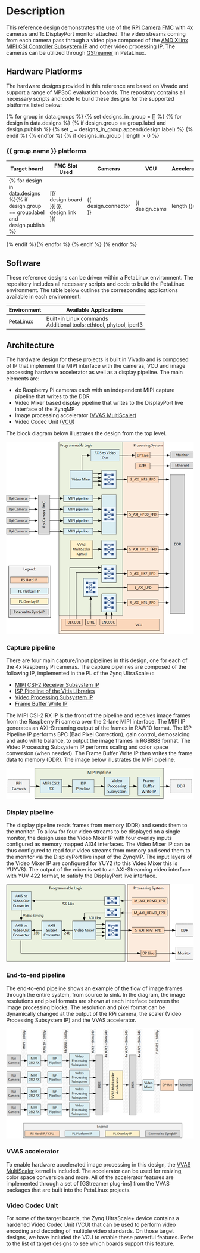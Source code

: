# Description

This reference design demonstrates the use of the [RPi Camera FMC] with 4x cameras and 1x DisplayPort monitor 
attached. The video streams coming from each camera pass through a video pipe composed of the 
[AMD Xilinx MIPI CSI Controller Subsystem IP] and other video processing IP. The cameras can be utilized
through [GStreamer] in PetaLinux.

## Hardware Platforms

The hardware designs provided in this reference are based on Vivado and support a range of MPSoC evaluation
boards. The repository contains all necessary scripts and code to build these designs for the supported platforms listed below:

{% for group in data.groups %}
    {% set designs_in_group = [] %}
    {% for design in data.designs %}
        {% if design.group == group.label and design.publish %}
            {% set _ = designs_in_group.append(design.label) %}
        {% endif %}
    {% endfor %}
    {% if designs_in_group | length > 0 %}
### {{ group.name }} platforms

| Target board        | FMC Slot Used | Cameras | VCU | Accelerator |
|---------------------|---------------|---------|-----|-----|
{% for design in data.designs %}{% if design.group == group.label and design.publish %}| [{{ design.board }}]({{ design.link }}) | {{ design.connector }} | {{ design.cams | length }}x | {% if design.vcu %} ✅ {% else %} ❌ {% endif %} | {% if design.accel %} ✅ {% else %} ❌ {% endif %} |
{% endif %}{% endfor %}
{% endif %}
{% endfor %}

## Software

These reference designs can be driven within a PetaLinux environment. 
The repository includes all necessary scripts and code to build the PetaLinux environment. The table 
below outlines the corresponding applications available in each environment:

| Environment      | Available Applications  |
|------------------|-------------------------|
| PetaLinux        | Built-in Linux commands<br>Additional tools: ethtool, phytool, iperf3 |

## Architecture

The hardware design for these projects is built in Vivado and is composed of IP that implement the
MIPI interface with the cameras, VCU and image processing hardware accelerator as well as a display pipeline.
The main elements are:

* 4x Raspberry Pi cameras each with an independent MIPI capture pipeline that writes to the DDR
* Video Mixer based display pipeline that writes to the DisplayPort live interface of the ZynqMP
* Image processing accelerator ([VVAS MultiScaler])
* Video Codec Unit ([VCU])

The block diagram below illustrates the design from the top level.

![RPi Camera FMC design block diagram](images/rpi-camera-fmc-architecture.png)

### Capture pipeline

There are four main capture/input pipelines in this design, one for each of the 4x Raspberry Pi cameras. 
The capture pipelines are composed of the following IP, implemented in the PL of the Zynq UltraScale+:

* [MIPI CSI-2 Receiver Subsystem IP](https://docs.xilinx.com/r/en-US/pg232-mipi-csi2-rx)
* [ISP Pipeline of the Vitis Libraries](https://github.com/Xilinx/Vitis_Libraries/tree/main/vision/L3/examples/isppipeline)
* [Video Processing Subsystem IP](https://docs.xilinx.com/r/en-US/pg231-v-proc-ss)
* [Frame Buffer Write IP](https://docs.xilinx.com/r/en-US/pg278-v-frmbuf)

The MIPI CSI-2 RX IP is the front of the pipeline and receives image frames from the Raspberry Pi camera 
over the 2-lane MIPI interface. The MIPI IP generates an AXI-Streaming output of the frames in RAW10 format. The 
ISP Pipeline IP performs BPC (Bad Pixel Correction), gain control, demosaicing and auto white balance, to output 
the image frames in RGB888 format. The Video Processing Subsystem IP performs scaling and color space conversion 
(when needed). The Frame Buffer Write IP then writes the frame data to memory (DDR). The image below illustrates 
the MIPI pipeline. 

![Video pipe sub-block diagram](images/rpi-camera-fmc-mipi-pipeline.png)

### Display pipeline

The display pipeline reads frames from memory (DDR) and sends them to the monitor. To allow for four video streams to be
displayed on a single monitor, the design uses the Video Mixer IP with four overlay inputs configured as memory mapped 
AXI4 interfaces. The Video Mixer IP can be thus configured to read four video streams from memory and send them to the
monitor via the DisplayPort live input of the ZynqMP. The input layers of the Video Mixer IP are configured for YUY2 
(to this Video Mixer this is YUYV8). The output of the mixer is set to an AXI-Streaming video interface with YUV 422 
format, to satisfy the DisplayPort live interface.

![Display pipeline with video mixer](images/rpi-camera-fmc-display-pipeline.png)

### End-to-end pipeline

The end-to-end pipeline shows an example of the flow of image frames through the entire system, from source to sink.
In the diagram, the image resolutions and pixel formats are shown at each interface between the image processing
blocks. The resolution and pixel format can be dynamically changed at the output of the RPi camera, the scaler 
(Video Processing Subsystem IP) and the VVAS accelerator.

![End-to-end pipeline](images/rpi-camera-fmc-end-to-end.png)

### VVAS accelerator

To enable hardware accelerated image processing in this design, the [VVAS MultiScaler] kernel is included. The 
accelerator can be used for resizing, color space conversion and more. All of the accelerator features are implemented
through a set of [GStreamer plug-ins] from the VVAS packages that are built into the PetaLinux projects.

### Video Codec Unit

For some of the target boards, the Zynq UltraScale+ device contains a hardened Video Codec Unit (VCU) that can be used to
perform video encoding and decoding of multiple video standards. On those target designs, we have included the VCU to 
enable these powerful features. Refer to the list of target designs to see which boards support this feature.


[AMD Xilinx MIPI CSI Controller Subsystem IP]: https://docs.xilinx.com/r/en-US/pg202-mipi-dphy
[RPi Camera FMC]: https://camerafmc.com/docs/rpi-camera-fmc/overview/
[GStreamer]: https://gstreamer.freedesktop.org/
[VVAS MultiScaler]: https://xilinx.github.io/VVAS/2.0/build/html/docs/common/Acceleration-Hardware.html#multiscaler-kernel
[VCU]: https://xilinx-wiki.atlassian.net/wiki/spaces/A/pages/18842546/Xilinx+Zynq+UltraScale+MPSoC+Video+Codec+Unit
[G-Streamer plugins]: https://xilinx.github.io/VVAS/2.0/build/html/docs/common/common_plugins.html

